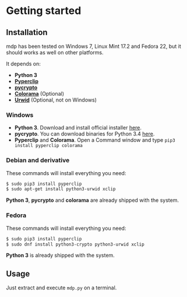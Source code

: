 Getting started
===============

## Installation

mdp has been tested on Windows 7, Linux Mint 17.2 and Fedora 22, but it should 
works as well on other platforms.

It depends on:
* **Python 3**
* [**Pyperclip**](https://pypi.python.org/pypi/pyperclip/1.5.11)
* [**pycrypto**](https://www.dlitz.net/software/pycrypto/)
* [**Colorama**](https://pypi.python.org/pypi/colorama) (Optional)
* [**Urwid**](http://urwid.org/) (Optional, not on Windows)

### Windows
* **Python 3**. Download and install official installer [here](https://www.python.org/downloads/).
* **pycrypto**. You can download binaries for Python 3.4 [here](https://github.com/axper/python3-pycrypto-windows-installer).
* **Pyperclip** and **Colorama**. Open a Command window and type `pip3 install pyperclip colorama`

### Debian and derivative
These commands will install everything you need:
```bash
$ sudo pip3 install pyperclip
$ sudo apt-get install python3-urwid xclip
```
**Python 3**, **pycrypto** and **colorama** are already shipped with the system.

### Fedora
These commands will install everything you need:
```bash
$ sudo pip3 install pyperclip
$ sudo dnf install python3-crypto python3-urwid xclip
```
**Python 3** is already shipped with the system.

## Usage

Just extract and execute `mdp.py` on a terminal.

